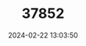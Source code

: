 ---
title: "37852"
category: "Trattinnickia aspera"
draft: false
date: 2024-02-22 13:03:50
languages:
  Spanish; Castilian: ["Caraño", "Caraña Hedionda"]
---